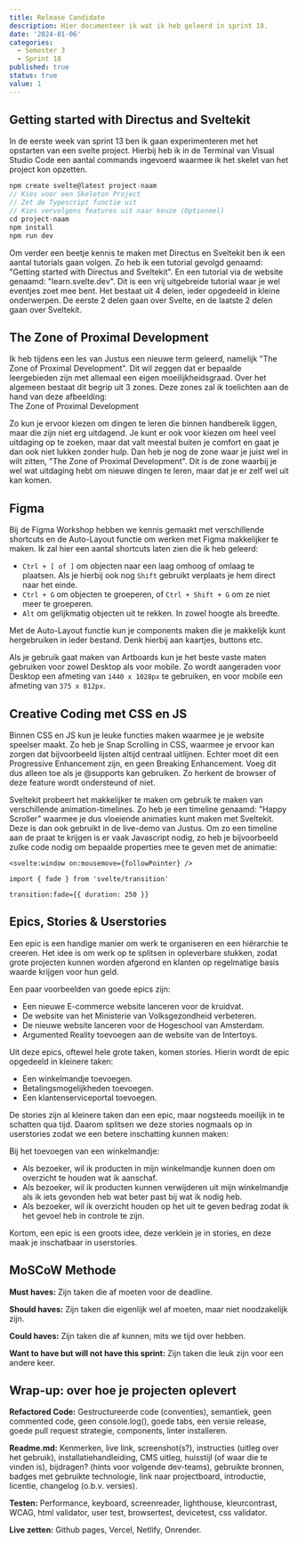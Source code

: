 ```yaml
---
title: Release Candidate
description: Hier documenteer ik wat ik heb geleerd in sprint 18.
date: '2024-01-06'
categories:
  - Semester 3
  - Sprint 18
published: true
status: true
value: 1
---
```




## Getting started with Directus and Sveltekit
In de eerste week van sprint 13 ben ik gaan experimenteren met het opstarten van een svelte project. Hierbij heb ik 
in de Terminal van Visual Studio Code een aantal commands ingevoerd waarmee ik het skelet van het project kon opzetten. 
<br>

````ts
npm create svelte@latest project-naam
// Kies voor een Skeleton Project
// Zet de Typescript functie uit
// Kies vervolgens features uit naar keuze (Optioneel)
cd project-naam
npm install
npm run dev
````
Om verder een beetje kennis te maken met Directus en Sveltekit ben ik een aantal tutorials gaan volgen.
Zo heb ik een tutorial gevolgd genaamd: "Getting started with Directus and Sveltekit". En een tutorial 
via de website genaamd: "learn.svelte.dev". Dit is een vrij uitgebreide tutorial waar je wel eventjes 
zoet mee bent. Het bestaat uit 4 delen, ieder opgedeeld in kleine onderwerpen. De eerste 2 delen gaan 
over Svelte, en de laatste 2 delen gaan over Sveltekit.

## The Zone of Proximal Development
Ik heb tijdens een les van Justus een nieuwe term geleerd, namelijk "The Zone of Proximal Development". Dit wil zeggen
dat er bepaalde leergebieden zijn met allemaal een eigen moeilijkheidsgraad. Over het algemeen bestaat dit begrip uit 3 zones.
Deze zones zal ik toelichten aan de hand van deze afbeelding:
<br>
The Zone of Proximal Development

Zo kun je ervoor kiezen om dingen te leren die binnen handbereik liggen, maar die zijn niet erg uitdagend. Je kunt er ook voor kiezen
om heel veel uitdaging op te zoeken, maar dat valt meestal buiten je comfort en gaat je dan ook niet lukken zonder hulp. Dan heb je nog
de zone waar je juist wel in wilt zitten, "The Zone of Proximal Development". Dit is de zone waarbij je wel wat uitdaging hebt om nieuwe 
dingen te leren, maar dat je er zelf wel uit kan komen.

## Figma 
Bij de Figma Workshop hebben we kennis gemaakt met verschillende shortcuts en de Auto-Layout functie om werken met Figma makkelijker te maken.
Ik zal hier een aantal shortcuts laten zien die ik heb geleerd:
- ``Ctrl + [ of ]`` om objecten naar een laag omhoog of omlaag te plaatsen. Als je hierbij ook nog ``Shift`` gebruikt verplaats je hem direct naar het einde.
- ``Ctrl + G`` om objecten te groeperen, of ``Ctrl + Shift + G`` om ze niet meer te groeperen.
- ``Alt`` om gelijkmatig objecten uit te rekken. In zowel hoogte als breedte.

Met de Auto-Layout functie kun je components maken die je makkelijk kunt hergebruiken in ieder bestand. Denk hierbij aan kaartjes, buttons etc. 

Als je gebruik gaat maken van Artboards kun je het beste vaste maten gebruiken voor zowel Desktop als voor mobile. Zo wordt aangeraden voor Desktop
een afmeting van ``1440 x 1028px`` te gebruiken, en voor mobile een afmeting van ``375 x 812px``.

## Creative Coding met CSS en JS
Binnen CSS en JS kun je leuke functies maken waarmee je je website speelser maakt. Zo heb je Snap Scrolling in CSS, waarmee je ervoor kan zorgen 
dat bijvoorbeeld lijsten altijd centraal uitlijnen. Echter moet dit een Progressive Enhancement zijn, en geen Breaking Enhancement. Voeg dit dus 
alleen toe als je @supports kan gebruiken. Zo herkent de browser of deze feature wordt ondersteund of niet.

Sveltekit probeert het makkelijker te maken om gebruik te maken van verschillende animation-timelines. Zo heb je een timeline genaamd: "Happy Scroller"
waarmee je dus vloeiende animaties kunt maken met Sveltekit. Deze is dan ook gebruikt in de live-demo van Justus. Om zo een timeline aan de praat te 
krijgen is er vaak Javascript nodig, zo heb je bijvoorbeeld zulke code nodig om bepaalde properties mee te geven met de animatie:

``<svelte:window on:mousemove={followPointer} />``

``import { fade } from 'svelte/transition'``

``transition:fade={{ duration: 250 }}``

## Epics, Stories & Userstories
Een epic is een handige manier om werk te organiseren en een hiërarchie te creeren. Het idee is om werk op te splitsen in 
opleverbare stukken, zodat grote projecten kunnen worden afgerond en klanten op regelmatige basis waarde krijgen voor hun geld.

Een paar voorbeelden van goede epics zijn:
- Een nieuwe E-commerce website lanceren voor de kruidvat.
- De website van het Ministerie van Volksgezondheid verbeteren.
- De nieuwe website lanceren voor de Hogeschool van Amsterdam.
- Argumented Reality toevoegen aan de website van de Intertoys.

Uit deze epics, oftewel hele grote taken, komen stories. Hierin wordt de epic opgedeeld in kleinere taken:
- Een winkelmandje toevoegen.
- Betalingsmogelijkheden toevoegen.
- Een klantenserviceportal toevoegen.

De stories zijn al kleinere taken dan een epic, maar nogsteeds moeilijk in te schatten qua tijd. Daarom splitsen
we deze stories nogmaals op in userstories zodat we een betere inschatting kunnen maken:

Bij het toevoegen van een winkelmandje:
- Als bezoeker, wil ik producten in mijn winkelmandje kunnen doen om overzicht te houden wat ik aanschaf.
- Als bezoeker, wil ik producten kunnen verwijderen uit mijn winkelmandje als ik iets gevonden heb wat beter past bij wat ik nodig heb.
- Als bezoeker, wil ik overzicht houden op het uit te geven bedrag zodat ik het gevoel heb in controle te zijn.

Kortom, een epic is een groots idee, deze verklein je in stories, en deze maak je inschatbaar in userstories.

## MoSCoW Methode
**Must haves:** Zijn taken die af moeten voor de deadline.

**Should haves:** Zijn taken die eigenlijk wel af moeten, maar niet noodzakelijk zijn.

**Could haves:** Zijn taken die af kunnen, mits we tijd over hebben.

**Want to have but will not have this sprint:** Zijn taken die leuk zijn voor een andere keer.

## Wrap-up: over hoe je projecten oplevert

**Refactored Code:** Gestructureerde code (conventies), semantiek, geen commented code, geen console.log(), goede tabs, een versie release, goede pull request strategie, components, linter installeren.  

**Readme.md:** Kenmerken, live link, screenshot(s?), instructies (uitleg over het gebruik), installatiehandleiding, CMS uitleg, huisstijl (of waar die te vinden is), bijdragen? (hints voor volgende dev-teams), gebruikte bronnen, badges met gebruikte technologie, link naar projectboard, introductie, licentie, changelog (o.b.v. versies).

**Testen:** Performance, keyboard, screenreader, lighthouse, kleurcontrast, WCAG, html validator, user test, browsertest, devicetest, css validator.

**Live zetten:** Github pages, Vercel, Netlify, Onrender.